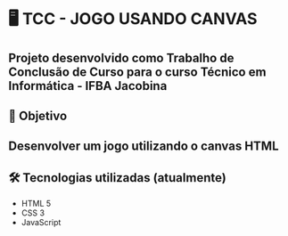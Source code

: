 # 🖥️ TCC - JOGO USANDO CANVAS
Projeto desenvolvido como Trabalho de Conclusão de Curso para o curso Técnico em Informática - IFBA Jacobina
---
## 📌 Objetivo
Desenvolver um jogo utilizando o canvas HTML
---
## 🛠️ Tecnologias utilizadas (atualmente)
- HTML 5
- CSS 3
- JavaScript
